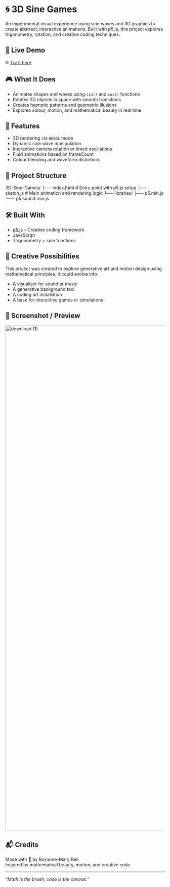 # 🌀 3D Sine Games

An experimental visual experience using sine waves and 3D graphics to create abstract, interactive animations. Built with p5.js, this project explores trigonometry, rotation, and creative coding techniques.

## 🚀 Live Demo  
🌐 [Try it here](https://roxanne007.github.io/3D-Sine-Games/)

## 🎮 What It Does

- Animates shapes and waves using `sin()` and `cos()` functions
- Rotates 3D objects in space with smooth transitions
- Creates hypnotic patterns and geometric illusions
- Explores colour, motion, and mathematical beauty in real time

## 🔧 Features

- 3D rendering via `WEBGL` mode
- Dynamic sine wave manipulation
- Interactive camera rotation or timed oscillations
- Fluid animations based on frameCount
- Colour blending and waveform distortions

## 📁 Project Structure

3D-Sine-Games/
├── index.html # Entry point with p5.js setup
├── sketch.js # Main animation and rendering logic
└── libraries/
├── p5.min.js
└── p5.sound.min.js 

## 🛠 Built With

- [p5.js](https://p5js.org/) – Creative coding framework
- JavaScript
- Trigonometry + sine functions

## 🎨 Creative Possibilities

This project was created to explore generative art and motion design using mathematical principles. It could evolve into:

- A visualiser for sound or music
- A generative background tool
- A coding art installation
- A base for interactive games or simulations

## 📸 Screenshot / Preview  

<img width="1800" height="1600" alt="download (1)" src="https://github.com/user-attachments/assets/648ace8f-fe1b-49c3-800e-add07bc12444" />

## 📬 Credits  
Made with 💙 by Roxanne-Mary Bell  
Inspired by mathematical beauty, motion, and creative code.

---

_“Math is the brush, code is the canvas.”_

